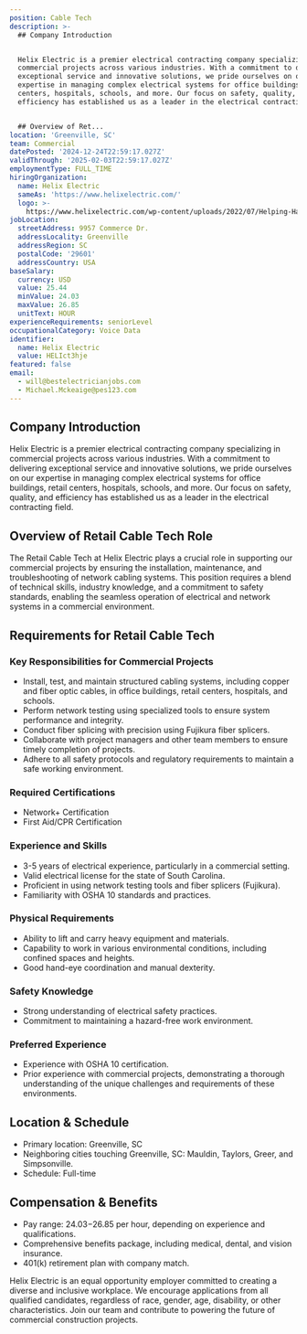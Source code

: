 ```yaml
---
position: Cable Tech
description: >-
  ## Company Introduction


  Helix Electric is a premier electrical contracting company specializing in
  commercial projects across various industries. With a commitment to delivering
  exceptional service and innovative solutions, we pride ourselves on our
  expertise in managing complex electrical systems for office buildings, retail
  centers, hospitals, schools, and more. Our focus on safety, quality, and
  efficiency has established us as a leader in the electrical contracting field.


  ## Overview of Ret...
location: 'Greenville, SC'
team: Commercial
datePosted: '2024-12-24T22:59:17.027Z'
validThrough: '2025-02-03T22:59:17.027Z'
employmentType: FULL_TIME
hiringOrganization:
  name: Helix Electric
  sameAs: 'https://www.helixelectric.com/'
  logo: >-
    https://www.helixelectric.com/wp-content/uploads/2022/07/Helping-Hands-Logo_Blue-e1656694113799.jpg
jobLocation:
  streetAddress: 9957 Commerce Dr.
  addressLocality: Greenville
  addressRegion: SC
  postalCode: '29601'
  addressCountry: USA
baseSalary:
  currency: USD
  value: 25.44
  minValue: 24.03
  maxValue: 26.85
  unitText: HOUR
experienceRequirements: seniorLevel
occupationalCategory: Voice Data
identifier:
  name: Helix Electric
  value: HELIct3hje
featured: false
email:
  - will@bestelectricianjobs.com
  - Michael.Mckeaige@pes123.com
---
```




## Company Introduction

Helix Electric is a premier electrical contracting company specializing in commercial projects across various industries. With a commitment to delivering exceptional service and innovative solutions, we pride ourselves on our expertise in managing complex electrical systems for office buildings, retail centers, hospitals, schools, and more. Our focus on safety, quality, and efficiency has established us as a leader in the electrical contracting field.

## Overview of Retail Cable Tech Role

The Retail Cable Tech at Helix Electric plays a crucial role in supporting our commercial projects by ensuring the installation, maintenance, and troubleshooting of network cabling systems. This position requires a blend of technical skills, industry knowledge, and a commitment to safety standards, enabling the seamless operation of electrical and network systems in a commercial environment.

## Requirements for Retail Cable Tech

### Key Responsibilities for Commercial Projects

- Install, test, and maintain structured cabling systems, including copper and fiber optic cables, in office buildings, retail centers, hospitals, and schools.
- Perform network testing using specialized tools to ensure system performance and integrity.
- Conduct fiber splicing with precision using Fujikura fiber splicers.
- Collaborate with project managers and other team members to ensure timely completion of projects.
- Adhere to all safety protocols and regulatory requirements to maintain a safe working environment.

### Required Certifications

- Network+ Certification
- First Aid/CPR Certification

### Experience and Skills

- 3-5 years of electrical experience, particularly in a commercial setting.
- Valid electrical license for the state of South Carolina.
- Proficient in using network testing tools and fiber splicers (Fujikura).
- Familiarity with OSHA 10 standards and practices.

### Physical Requirements

- Ability to lift and carry heavy equipment and materials.
- Capability to work in various environmental conditions, including confined spaces and heights.
- Good hand-eye coordination and manual dexterity.

### Safety Knowledge

- Strong understanding of electrical safety practices.
- Commitment to maintaining a hazard-free work environment.

### Preferred Experience

- Experience with OSHA 10 certification.
- Prior experience with commercial projects, demonstrating a thorough understanding of the unique challenges and requirements of these environments.

## Location & Schedule

- Primary location: Greenville, SC
- Neighboring cities touching Greenville, SC: Mauldin, Taylors, Greer, and Simpsonville.
- Schedule: Full-time

## Compensation & Benefits

- Pay range: $24.03-$26.85 per hour, depending on experience and qualifications.
- Comprehensive benefits package, including medical, dental, and vision insurance.
- 401(k) retirement plan with company match.

Helix Electric is an equal opportunity employer committed to creating a diverse and inclusive workplace. We encourage applications from all qualified candidates, regardless of race, gender, age, disability, or other characteristics. Join our team and contribute to powering the future of commercial construction projects.